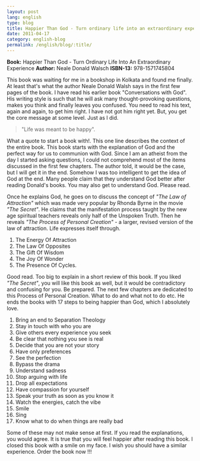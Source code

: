 ```yaml
---
layout: post
lang: english
type: blog
title: Happier Than God - Turn ordinary life into an extraordinary experience
date: 2011-04-17
category: english-blog
permalink: /english/blog/:title/
---
```


**Book:** Happier Than God - Turn Ordinary Life Into An Extraordinary Experience
**Author:** Neale Donald Walsch
**ISBN-13:** 978-1571745804

This book was waiting for me in a bookshop in Kolkata and found me finally. At least that's what the author Neale Donald Walsh says in the first few pages of the book. I have read his earlier book "Conversations with God". His writing style is such that he will ask many thought-provoking questions, makes you think and finally leaves you confused. You need to read his text, again and again, to get him right. I have not got him right yet. But, you get the core message at some level. Just as I did.

> "Life was meant to be happy".

What a quote to start a book with!. This one line describes the context of the entire book. This book starts with the explanation of God and the perfect way for us to communion with God. Since I am an atheist from the day I started asking questions, I could not comprehend most of the items discussed in the first few chapters. The author told, it would be the case, but I will get it in the end. Somehow I was too intelligent to get the idea of God at the end. Many people claim that they understand God better after reading Donald's books. You may also get to understand God. Please read.

Once he explains God, he goes on to discuss the concept of *"The Law of Attraction"* which was made very popular by Rhonda Byrne in the movie *"The Secret"*. He claims that the manifestation process taught by the new age spiritual teachers reveals only half of the Unspoken Truth. Then he reveals *"The Process of Personal Creation"* - a larger, revised version of the law of attraction. Life expresses itself through.

1. The Energy Of Attraction
2. The Law Of Opposites
3. The Gift Of Wisdom
4. The Joy Of Wonder
5. The Presence Of Cycles.

Good read. Too big to explain in a short review of this book. If you liked *"The Secret"*, you will like this book as well, but it would be contradictory and confusing for you. Be prepared. The next few chapters are dedicated to this Process of Personal Creation. What to do and what not to do etc. He ends the books with 17 steps to being happier than God, which I absolutely love.

1. Bring an end to Separation Theology
2. Stay in touch with who you are
3. Give others every experience you seek
4. Be clear that nothing you see is real
5. Decide that you are not your story
6. Have only preferences
7. See the perfection
8. Bypass the drama
9. Understand sadness
10. Stop arguing with life
11. Drop all expectations
12. Have compassion for yourself
13. Speak your truth as soon as you know it
14. Watch the energies, catch the vibe
15. Smile
16. Sing
17. Know what to do when things are really bad

Some of these may not make sense at first. If you read the explanations, you would agree. It is true that you will feel happier after reading this book. I closed this book with a smile on my face. I wish you should have a similar experience. Order the book now !!!
